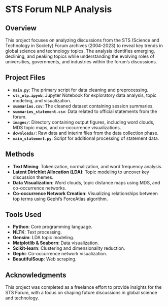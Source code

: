 # **STS Forum NLP Analysis**

## **Overview**

This project focuses on analyzing discussions from the STS (Science and Technology in Society) Forum archives (2004-2023) to reveal key trends in global science and technology topics. The analysis identifies emerging, declining, and peaking topics while understanding the evolving roles of universities, governments, and industries within the forum’s discussions.

## **Project Files**

- **`main.py`**: The primary script for data cleaning and preprocessing.
- **`sts_nlp.ipynb`**: Jupyter Notebook for exploratory data analysis, topic modeling, and visualization.
- **`summaries.csv`**: The cleaned dataset containing session summaries.
- **`summaries_statement.csv`**: Data related to official statements from the forum.
- **`images/`**: Directory containing output figures, including word clouds, MDS topic maps, and co-occurrence visualizations.
- **`downloads/`**: Raw data and interim files from the data collection phase.
- **`main_statement.py`**: Script for additional processing of statement data.

## **Methods**

- **Text Mining**: Tokenization, normalization, and word frequency analysis.
- **Latent Dirichlet Allocation (LDA)**: Topic modeling to uncover key discussion themes.
- **Data Visualization**: Word clouds, topic distance maps using MDS, and co-occurrence networks.
- **Co-occurrence Network Creation**: Visualizing relationships between top terms using Gephi’s ForceAtlas algorithm.

## **Tools Used**

- **Python**: Core programming language.
- **NLTK**: Text processing.
- **Gensim**: LDA topic modeling.
- **Matplotlib & Seaborn**: Data visualization.
- **Scikit-learn**: Clustering and dimensionality reduction.
- **Gephi**: Co-occurrence network visualization.
- **BeautifulSoup**: Web scraping.

## **Acknowledgments**

This project was completed as a freelance effort to provide insights for the STS Forum, with a focus on shaping future discussions in global science and technology.
